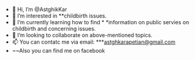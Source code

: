 - 👋 Hi, I’m @AstghikKar
- 👀 I’m interested in **childbirth issues. 
- 🌱 I’m currently learning how to find * *information on public servies on childbirth and concerning issues. 
- 💞️ I’m looking to collaborate on above-mentioned topics. 
- 📫 You can contatc me via email: ***astghkarapetian@gmail.com
- ~~Also you can find me on facebook
<!---
AstghikKar/AstghikKar is a ✨ special ✨ repository because its `README.md` (this file) appears on your GitHub profile.
You can click the Preview link to take a look at your changes.
--->
